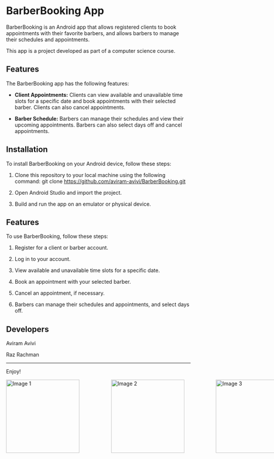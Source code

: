 # BarberBooking App

BarberBooking is an Android app that allows registered clients to book appointments with their favorite barbers, and allows barbers to manage their schedules and appointments. 

This app is a project developed as part of a computer science course.

## Features

The BarberBooking app has the following features:

- **Client Appointments:** Clients can view available and unavailable time slots for a specific date and book appointments with their selected barber. Clients can also cancel appointments.

- **Barber Schedule:** Barbers can manage their schedules and view their upcoming appointments. Barbers can also select days off and cancel appointments.

## Installation

To install BarberBooking on your Android device, follow these steps:

1. Clone this repository to your local machine using the following command:
git clone https://github.com/aviram-avivi/BarberBooking.git


2. Open Android Studio and import the project.

3. Build and run the app on an emulator or physical device.

## Features

To use BarberBooking, follow these steps:

1. Register for a client or barber account.

2. Log in to your account.

3. View available and unavailable time slots for a specific date.

4. Book an appointment with your selected barber.

5. Cancel an appointment, if necessary.

6. Barbers can manage their schedules and appointments, and select days off.



## Developers

Aviram Avivi

Raz Rachman

------------------------------------------------------------------------------------------------------------------------------------------------------
Enjoy!

<div style="display: flex; width: 800px;">
  <img src="https://user-images.githubusercontent.com/98718286/219125198-30340a91-d084-40f6-9fba-53331f81dbec.png" alt="Image 1" style="flex: 1; width: 200px; margin-right: 30px;">
  <img src="https://user-images.githubusercontent.com/98718286/219125297-9a402eca-ecc1-4e54-87b8-ec88e7c3b1a4.png" alt="Image 2" style="flex: 1; width: 200px; margin-left: 30px; margin-right: 30px;">
  <img src="https://user-images.githubusercontent.com/98718286/219123830-b0187e66-2642-4fa1-a5f1-4ba3ffe06eb2.png" alt="Image 3" style="flex: 1; width: 200px; margin-left: 30px;">
</div>






